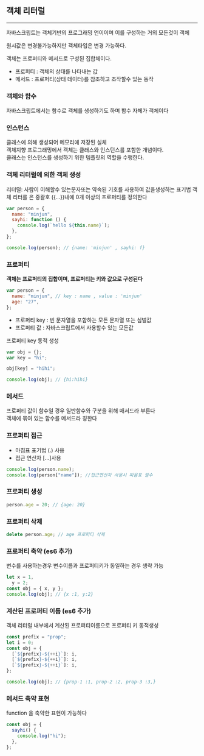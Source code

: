 ## 객체 리터럴

---

자바스크립트는 객체기반의 프로그래밍 언이이며 이를 구성하는 거의 모든것이 객체

원시값은 변경불가능하지만 객체타입은 변경 가능하다.

객체는 프로퍼티와 메서드로 구성된 집합체이다.

- 프로퍼티 : 객체의 상태를 나타내는 값
- 메서드 : 프로퍼티(상태 데이터)를 참조하고 조작할수 있는 동작

### 객체와 함수

자바스크립트에서는 함수로 객체를 생성하기도 하며 함수 자체가 객체이다

### 인스턴스

클래스에 의해 생성되어 메모리에 저장된 실체 <br>
객체지향 프로그래밍에서 객체는 클래스와 인스턴스를 포함한 개념이다. <br>
클래스는 인스턴스를 생성하기 위한 템플릿의 역할을 수행한다.

### 객체 리터럴에 의한 객체 생성

리터럴: 사람이 이해할수 있는문자또는 약속된 기호를 사용하여 값을생성하는 표기법
객체 리터를 은 중괄호 ({...})내에 0개 이상의 프로퍼티를 정의한다

```javascript
var person = {
  name: "minjun",
  sayhi: function () {
    console.log(`hello ${this.name}`);
  },
};

console.log(person); // {name: 'minjun' , sayhi: f}
```

### 프로퍼티

<b>객체는 프로퍼티의 집합이며, 프로퍼티는 키와 값으로 구성된다</b>

```javascript
var person = {
  name: "minjun", // key : name , value : 'minjun'
  age: "27",
};
```

- 프로퍼티 key : 빈 문자열을 포함하는 모든 문자열 또는 심벌값
- 프로퍼티 값 : 자바스크립트에서 사용할수 있는 모든값

프로퍼티 key 동적 생성

```javascript
var obj = {};
var key = "hi";

obj[key] = "hihi";

console.log(obj); // {hi:hihi}
```

### 메서드

프로퍼티 값이 함수일 경우 일반함수와 구분을 위해 매서드라 부른다<br>
객체에 묶여 있는 함수를 메서드라 칭한다

### 프로퍼티 접근

- 마침표 표기법 (.) 사용
- 접근 연산자 [...]사용

```javascript
console.log(person.name);
console.log(person["name"]); //접근연산자 사용시 따옴표 필수
```

### 프로퍼티 생성

```javascript
person.age = 20; // {age: 20}
```

### 프로퍼티 삭제

```javascript
delete person.age; // age 프로퍼티 삭제
```

### 프로퍼티 축약 (es6 추가)

변수를 사용하는경우 변수이름과 프로퍼티키가 동일하는 경우 생략 가능

```javascript
let x = 1,
  y = 2;
const obj = { x, y };
console.log(obj); // {x :1, y:2}
```

### 계산된 프로퍼티 이름 (es6 추가)

객체 리터럴 내부에서 계산된 프로퍼티이름으로 프로퍼티 키 동적생성

```javascript
const prefix = "prop";
let i = 0;
const obj = {
  [`${prefix}-${++i}`]: i,
  [`${prefix}-${++i}`]: i,
  [`${prefix}-${++i}`]: i,
};

console.log(obj); // {prop-1 :1, prop-2 :2, prop-3 :3,}
```

### 메서드 축약 표현

function 을 축약한 표현이 가능하다

```javascript
const obj = {
  sayhi() {
    console.log("hi");
  },
};
```
